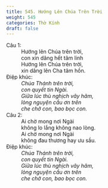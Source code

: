```yaml
---
title: 545. Hướng Lên Chúa Trên Trời
weight: 545
categories: Thờ Kính
draft: false
---
```

<dl><dt>Câu 1:</dt><dd data-verse="1"> Hướng lên Chúa trên trời, <br/>con xin dâng hết tâm linh <br/>Hướng lên Chúa trên trời, <br/>xin dâng lên Cha tâm hồn. </dd><dt>Điệp khúc:</dt><dd data-chorus="1"><em>Chúa Thánh trên trời, <br/>con quyết tin Ngài. <br/>Giữa lúc thù nghịch vây hãm, <br/>lòng nguyện cầu ơn trên <br/>che chở con, bao bọc con. </em></dd><dt>Câu 2:</dt><dd data-verse="2">Ai chờ mong nơi Ngài <br/>không lo lắng không nao lòng. <br/>Ai chờ mong nơi Ngài <br/>không đau thương hay ưu sầu. </dd><dt>Điệp khúc:</dt><dd data-chorus="1"><em>Chúa Thánh trên trời, <br/>con quyết tin Ngài. <br/>Giữa lúc thù nghịch vây hãm, <br/>lòng nguyện cầu ơn trên <br/>che chở con, bao bọc con. </em></dd></dl>